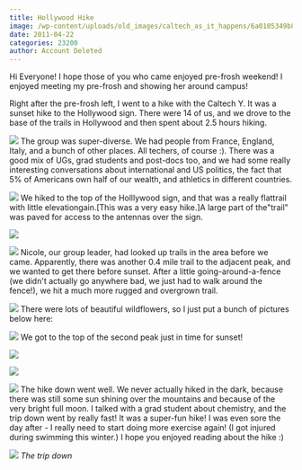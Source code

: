 ```yaml
---
title: Hollywood Hike
image: /wp-content/uploads/old_images/caltech_as_it_happens/6a0105349b8251970b014e87f7f9fe970d.jpg
date: 2011-04-22
categories: 23200
author: Account Deleted
---
```


Hi Everyone! I hope those of you who came enjoyed pre-frosh weekend! I enjoyed meeting my pre-frosh and showing her around campus!

Right after the pre-frosh left, I went to a hike with the Caltech Y. It was a sunset hike to the Hollywood sign. There were 14 of us, and we drove to the base of the trails in Hollywood and then spent about 2.5 hours hiking.


![](/old_images/caltech_as_it_happens/6a0105349b8251970b014e87f7fbfd970d.jpg)
The group was super-diverse. We had people from France, England, Italy, and a bunch of other places. All techers, of course :). There was a good mix of UGs, grad students and post-docs too, and we had some really interesting conversations about international and US politics, the fact that 5% of Americans own half of our wealth, and athletics in different countries.


![](/old_images/caltech_as_it_happens/6a0105349b8251970b014e6118b654970c.jpg)
We hiked to the top of the Holllywood sign, and that was a really flattrail with little elevationgain.[This was a very easy hike.]A large part of the"trail" was paved for access to the antennas over the sign.


![](/old_images/caltech_as_it_happens/6a0105349b8251970b014e6118b799970c.jpg)

![](/old_images/caltech_as_it_happens/6a0105349b8251970b01538e0498db970b.jpg)
Nicole, our group leader, had looked up trails in the area before we came. Apparently, there was another 0.4 mile trail to the adjacent peak, and we wanted to get there before sunset. After a little going-around-a-fence (we didn't actually go anywhere bad, we just had to walk around the fence!), we hit a much more rugged and overgrown trail.


![](/old_images/caltech_as_it_happens/6a0105349b8251970b01538e049b78970b.jpg)
There were lots of beautiful wildflowers, so I just put a bunch of pictures below here:


![](/old_images/caltech_as_it_happens/6a0105349b8251970b014e87f803da970d.jpg)
We got to the top of the second peak just in time for sunset!


![](/old_images/caltech_as_it_happens/6a0105349b8251970b01538e049ef9970b.jpg)

![](/old_images/caltech_as_it_happens/6a0105349b8251970b014e87f807d6970d.jpg)

![](/old_images/caltech_as_it_happens/6a0105349b8251970b014e6118c154970c.jpg)
The hike down went well. We never actually hiked in the dark, because there was still some sun shining over the mountains and because of the very bright full moon. I talked with a grad student about chemistry, and the trip down went by really fast! It was a super-fun hike! I was even sore the day after - I really need to start doing more exercise again! (I got injured during swimming this winter.) I hope you enjoyed reading about the hike :)


![](/old_images/caltech_as_it_happens/6a0105349b8251970b014e6118c2c7970c.jpg)
*The trip down*
